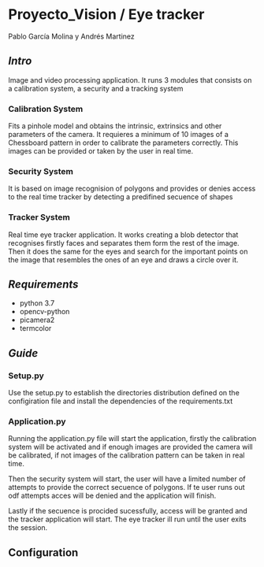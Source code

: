 # Proyecto_Vision / Eye tracker 

Pablo García Molina y Andrés Martinez

<h2> <em> Intro </em> </h2>
<p>Image and video processing application. It runs 3 modules that consists on a calibration system, a security and a tracking system</p>
<h3>Calibration System</h3>
<p> Fits a pinhole model and obtains the intrinsic, extrinsics and other parameters of the camera. It requieres a minimum of 10 images of 
a Chessboard pattern in order to calibrate the parameters correctly. This images can be provided or taken by the user in real time.</p>
<h3>Security System</h3>
<p>It is based on image recognision of polygons and provides or denies access to the real time tracker by detecting a predifined secuence of shapes</p>
<h3> Tracker System</h3>
<p>Real time eye tracker application. It works creating a blob detector that recognises firstly faces and separates them form the rest of the image. Then
it does the same for the eyes and search for the important points on the image that resembles the ones of an eye and draws a circle over it.</p>
<h2> <em> Requirements </em> </h2>

- python 3.7
- opencv-python
- picamera2
- termcolor

<h2> <em> Guide </em> </h2>

<h3>Setup.py</h3>
<p>Use the setup.py to establish the directories distribution defined on the configiration file and install the dependencies of the requirements.txt</p>
<h3>Application.py</h3>
<p>Running the application.py file will start the application, firstly the calibration system will be activated and if enough images are provided the camera will be calibrated, if not images of the calibration pattern can be taken in real time.</p>
<p>Then the security system will start, the user will have a limited number of attempts to provide the correct secuence of polygons. If te user runs out odf attempts acces will be denied and the application will finish.</p>
<p>Lastly if the secuence is procided sucessfully, access will be granted and the tracker application will start. The eye tracker ill run until the user exits the session.</p>

<h2>Configuration</h2>
<p></p>
